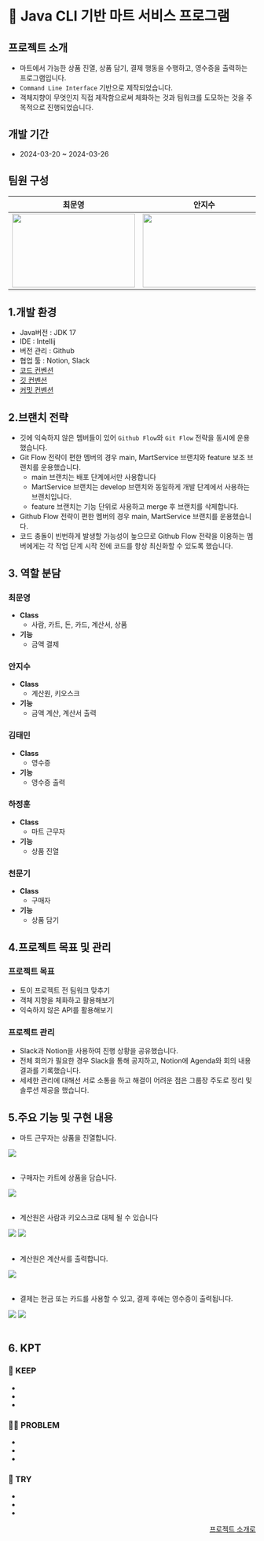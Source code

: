 # 🛒 Java CLI 기반 마트 서비스 프로그램


## 프로젝트 소개

- 마트에서 가능한 상품 진열, 상품 담기, 결제 행동을 수행하고, 영수증을 출력하는 프로그램입니다.
- ``Command Line Interface`` 기반으로 제작되었습니다.
- 객체지향이 무엇인지 직접 제작함으로써 체화하는 것과 팀워크를 도모하는 것을 주목적으로 진행되었습니다.

## 개발 기간
- 2024-03-20 ~ 2024-03-26

## 팀원 구성

|**최문영**| **안지수** |**김태민**| **하정훈** | **천문기** |
|:----:|:-------:|:----:|:----:|:----:|
| <img src="https://github.com/Mungi-Cheon/HACK_MartService/assets/159132478/dd35480f-979a-455e-825b-7a012c24bcc3" height=150 width=250> |<img src="https://github.com/Mungi-Cheon/HACK_MartService/assets/159132478/80cc52ee-80d6-4be6-9caa-dcca017a58fc" height=150 width=250>|<img src="https://github.com/Mungi-Cheon/HACK_MartService/assets/159132478/2aa5b281-235b-4784-8ddc-732df3cc9ba9" height=150 width=250>|<img src="https://github.com/Mungi-Cheon/HACK_MartService/assets/159132478/504c818a-19c8-44f0-94a2-b428596ab5c4" height=150 width=250>|<img src="https://github.com/Mungi-Cheon/HACK_MartService/assets/159132478/eff6bcf3-2bc8-4a57-a6f8-e8017cd170e9" height=150 width=250>|

## 1.개발 환경

- Java버전 : JDK 17
- IDE : Intellij
- 버전 관리 : Github
- 협업 툴 : Notion, Slack
- [코드 컨벤션](https://www.notion.so/a679d2872cef45ab889763c46b3e4832)
- [깃 컨벤션](https://www.notion.so/f4b2261ff31041bc8e901959ef830273)
- [커밋 컨벤션](https://www.notion.so/aed0e405bc384cb3b4a78b8e375e34d2)

## 2.브랜치 전략

- 깃에 익숙하지 않은 멤버들이 있어 `Github Flow`와 `Git Flow` 전략을 동시에 운용했습니다.
- Git Flow 전략이 편한 멤버의 경우 main, MartService 브랜치와 feature 보조 브랜치를 운용했습니다.
  - main 브랜치는 배포 단계에서만 사용합니다
  - MartService 브랜치는 develop 브랜치와 동일하게 개발 단계에서 사용하는 브랜치입니다.
  - feature 브랜치는 기능 단위로 사용하고 merge 후 브랜치를 삭제합니다.
- Github Flow 전략이 편한 멤버의 경우 main, MartService 브랜치를 운용했습니다.
- 코드 충돌이 빈번하게 발생할 가능성이 높으므로 Github Flow 전략을 이용하는 멤버에게는 각 작업 단계 시작 전에 코드를 항상 최신화할 수 있도록 했습니다.

## 3. 역할 분담

### 최문영

- **Class** 
  - 사람, 카트, 돈, 카드, 계산서, 상품
- **기능**
  - 금액 결제

### 안지수

- **Class**
    - 계산원, 키오스크
- **기능**
    - 금액 계산, 계산서 출력

### 김태민

- **Class**
    - 영수증
- **기능**
    - 영수증 출력

### 하정훈

- **Class**
    - 마트 근무자
- **기능**
    - 상품 진열

### 천문기

- **Class**
    - 구매자
- **기능**
    - 상품 담기

## 4.프로젝트 목표 및 관리

### 프로젝트 목표
- 토이 프로젝트 전 팀워크 맞추기
- 객체 지향을 체화하고 활용해보기
- 익숙하지 않은 API를 활용해보기

### 프로젝트 관리
- Slack과 Notion을 사용하여 진행 상황을 공유했습니다.
- 전체 회의가 필요한 경우 Slack을 통해 공지하고, Notion에 Agenda와 회의 내용결과를 기록했습니다.
- 세세한 관리에 대해선 서로 소통을 하고 해결이 어려운 점은 그룹장 주도로 정리 및 솔루션 제공을 했습니다.

## 5.주요 기능 및 구현 내용

- 마트 근무자는 상품을 진열합니다.

<img src="https://github.com/Mungi-Cheon/HACK_MartService/assets/159132478/dc893e11-5990-43d9-a151-c1f31612fe1a">
<br><br>

- 구매자는 카트에 상품을 담습니다.

<img src="https://github.com/Mungi-Cheon/HACK_MartService/assets/159132478/d77e8abc-7820-40ea-84e3-d8cfc5fd95b4">
<br><br>

- 계산원은 사람과 키오스크로 대체 될 수 있습니다
  
<img src="https://github.com/Mungi-Cheon/HACK_MartService/assets/159132478/d29437b7-1dbb-4f7c-848e-1e78014a582e">
<img src="https://github.com/Mungi-Cheon/HACK_MartService/assets/159132478/7566d494-9560-492a-8e5b-0f18097c52c2">
<br><br>

- 계산원은 계산서를 출력합니다.

<img src="https://github.com/Mungi-Cheon/HACK_MartService/assets/159132478/a278ea90-d092-4499-8cdb-a689e1f8133c"> 
<br><br>

- 결제는 현금 또는 카드를 사용할 수 있고, 결제 후에는 영수증이 출력됩니다.

<img src="https://github.com/Mungi-Cheon/HACK_MartService/assets/159132478/77a9811d-3316-4659-85af-c4357f0d6201">
<img src="https://github.com/Mungi-Cheon/HACK_MartService/assets/159132478/ebf30f9a-4303-43a4-98ac-08f267ed0c43">
<br><br>

## 6. KPT

### 🥰 KEEP

-
-
-

### 😵‍💫 PROBLEM

-
-
-

### 🤩 TRY

-
-
-


<div align="right">

[프로젝트 소개로](#프로젝트-소개)

</div>
